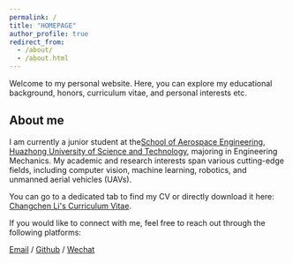 ```yaml
---
permalink: /
title: "HOMEPAGE"
author_profile: true
redirect_from: 
  - /about/
  - /about.html
---
```

Welcome to my personal website. Here, you can explore my educational background, honors, curriculum vitae, and personal interests etc.

About me
--------
I am currently a junior student at the[School of Aerospace Engineering](https://ae.hust.edu.cn/), [Huazhong University of Science and Technology](https://www.hust.edu.cn/), majoring in Engineering Mechanics. My academic and research interests span various cutting-edge fields, including computer vision, machine learning, robotics, and unmanned aerial vehicles (UAVs).

You can go to a dedicated tab to find my CV or directly download it here: [Changchen Li's Curriculum Vitae](../assets/Curriculum_Vitae.pdf).

If you would like to connect with me, feel free to reach out through the following platforms:

[Email](mailto:changchen_li@hust.edu.cn) / [Github](https://github.com/changchenli) / [Wechat](../images/wechat.jpg)

